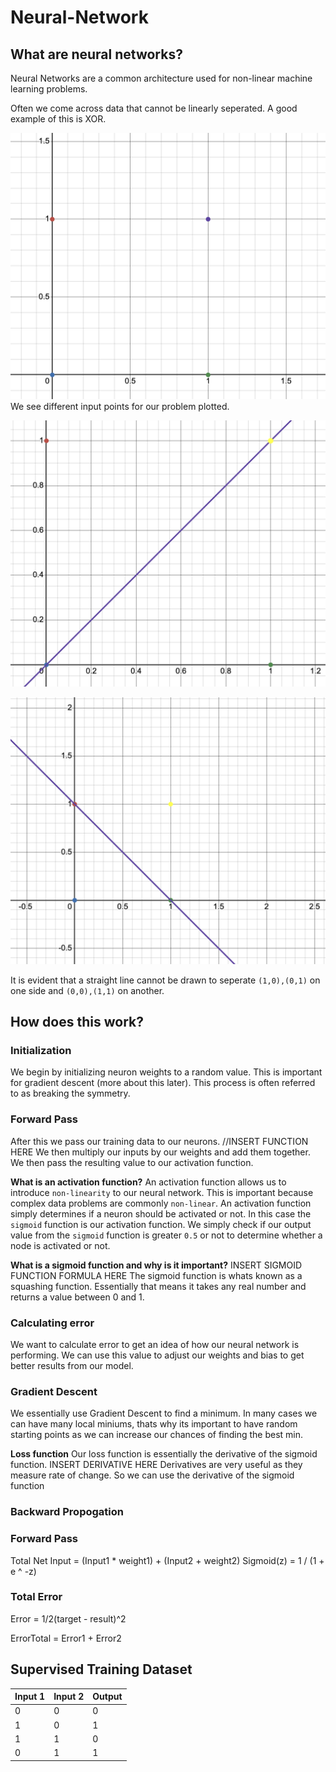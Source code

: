 # Neural-Network

## What are neural networks?
Neural Networks are a common architecture used for non-linear machine learning problems.


Often we come across data that cannot be linearly seperated. A good example of this is XOR.

![XOR inputs plotted](/images/xorPlot.png)
We see different input points for our problem plotted. 

![Not Linearly seperatable 1](/images/notL1.png)

![Not Linearly seperatable 2](/images/notL2.png)

It is evident that a straight line cannot be drawn to seperate `(1,0),(0,1)` on one side and `(0,0),(1,1)` on another.

## How does this work?

### Initialization
We begin by initializing neuron weights to a random value. This is important for gradient descent (more about this later). This process is often referred to as breaking the symmetry.

### Forward Pass
After this we pass our training data to our neurons.
//INSERT FUNCTION HERE
We then multiply our inputs by our weights and add them together. We then pass the resulting value to our activation function.

**What is an activation function?**
An activation function allows us to introduce `non-linearity` to our neural network. This is important because complex data problems are commonly `non-linear`.
An activation function simply determines if a neuron should be activated or not. In this case the `sigmoid` function is our activation function. We simply check if our output value from the `sigmoid` function is greater `0.5` or not to determine whether a node is activated or not.

**What is a sigmoid function and why is it important?**
INSERT SIGMOID FUNCTION FORMULA HERE
The sigmoid function is whats known as a squashing function. Essentially that means it takes any real number and returns a value between 0 and 1.

### Calculating error
We want to calculate error to get an idea of how our neural network is performing. We can use this value to adjust our weights and bias to get better results from our model.

### Gradient Descent
We essentially use Gradient Descent to find a minimum. In many cases we can have many local miniums, thats why its important to have random starting points as we can increase our chances of finding the best min.



**Loss function**
Our loss function is essentially the derivative of the sigmoid function.
INSERT DERIVATIVE HERE
Derivatives are very useful as they measure rate of change. So we can use the derivative of the sigmoid function

### Backward Propogation 


### Forward Pass

Total Net Input = (Input1 \* weight1) + (Input2 + weight2)
Sigmoid(z) = 1 / (1 + e ^ -z)

### Total Error

Error = 1/2(target - result)^2

ErrorTotal = Error1 + Error2

## Supervised Training Dataset

| Input 1 | Input 2 | Output |
| ------- | ------- | ------ |
| 0       | 0       | 0      |
| 1       | 0       | 1      |
| 1       | 1       | 0      |
| 0       | 1       | 1      |


